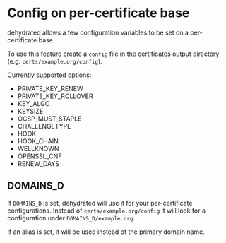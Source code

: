 # Config on per-certificate base

dehydrated allows a few configuration variables to be set on a per-certificate base.

To use this feature create a `config` file in the certificates output directory (e.g. `certs/example.org/config`).

Currently supported options:

- PRIVATE_KEY_RENEW
- PRIVATE_KEY_ROLLOVER
- KEY_ALGO
- KEYSIZE
- OCSP_MUST_STAPLE
- CHALLENGETYPE
- HOOK
- HOOK_CHAIN
- WELLKNOWN
- OPENSSL_CNF
- RENEW_DAYS

## DOMAINS_D

If `DOMAINS_D` is set, dehydrated will use it for your per-certificate configurations.
Instead of `certs/example.org/config` it will look for a configuration under `DOMAINS_D/example.org`.

If an alias is set, it will be used instead of the primary domain name.
